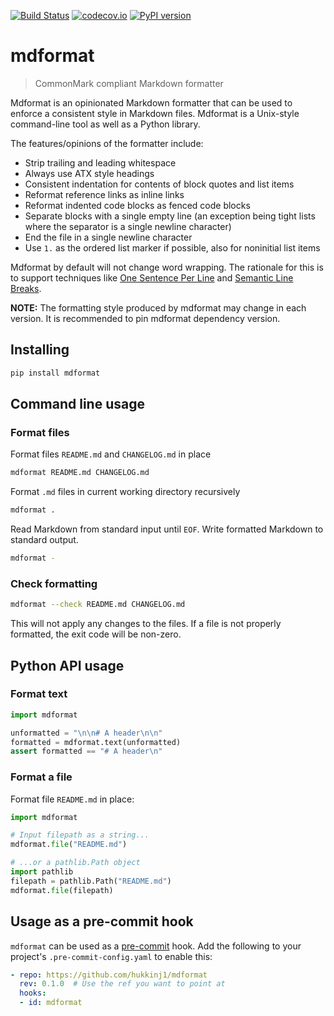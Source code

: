 [![Build Status](https://github.com/hukkinj1/mdformat/workflows/Tests/badge.svg?branch=master)](<https://github.com/hukkinj1/mdformat/actions?query=workflow%3ATests+branch%3Amaster+event%3Apush>)
[![codecov.io](https://codecov.io/gh/hukkinj1/mdformat/branch/master/graph/badge.svg)](<https://codecov.io/gh/hukkinj1/mdformat>)
[![PyPI version](https://badge.fury.io/py/mdformat.svg)](<https://badge.fury.io/py/mdformat>)

# mdformat

> CommonMark compliant Markdown formatter

Mdformat is an opinionated Markdown formatter that can be used to enforce a consistent style in Markdown files.
Mdformat is a Unix-style command-line tool as well as a Python library.

The features/opinions of the formatter include:

- Strip trailing and leading whitespace
- Always use ATX style headings
- Consistent indentation for contents of block quotes and list items
- Reformat reference links as inline links
- Reformat indented code blocks as fenced code blocks
- Separate blocks with a single empty line
  (an exception being tight lists where the separator is a single newline character)
- End the file in a single newline character
- Use `1.` as the ordered list marker if possible, also for noninitial list items

Mdformat by default will not change word wrapping.
The rationale for this is to support techniques like
[One Sentence Per Line](<https://asciidoctor.org/docs/asciidoc-recommended-practices/#one-sentence-per-line>)
and
[Semantic Line Breaks](<https://sembr.org/>).

**NOTE:**
The formatting style produced by mdformat may change in each version.
It is recommended to pin mdformat dependency version.

## Installing

~~~bash
pip install mdformat
~~~

## Command line usage

### Format files

Format files `README.md` and `CHANGELOG.md` in place

~~~bash
mdformat README.md CHANGELOG.md
~~~

Format `.md` files in current working directory recursively

~~~bash
mdformat .
~~~

Read Markdown from standard input until `EOF`.
Write formatted Markdown to standard output.

~~~bash
mdformat -
~~~

### Check formatting

~~~bash
mdformat --check README.md CHANGELOG.md
~~~

This will not apply any changes to the files.
If a file is not properly formatted, the exit code will be non-zero.

## Python API usage

### Format text

~~~python
import mdformat

unformatted = "\n\n# A header\n\n"
formatted = mdformat.text(unformatted)
assert formatted == "# A header\n"
~~~

### Format a file

Format file `README.md` in place:

~~~python
import mdformat

# Input filepath as a string...
mdformat.file("README.md")

# ...or a pathlib.Path object
import pathlib
filepath = pathlib.Path("README.md")
mdformat.file(filepath)
~~~

## Usage as a pre-commit hook

`mdformat` can be used as a [pre-commit](<https://github.com/pre-commit/pre-commit>) hook.
Add the following to your project's `.pre-commit-config.yaml` to enable this:

~~~yaml
- repo: https://github.com/hukkinj1/mdformat
  rev: 0.1.0  # Use the ref you want to point at
  hooks:
  - id: mdformat
~~~
